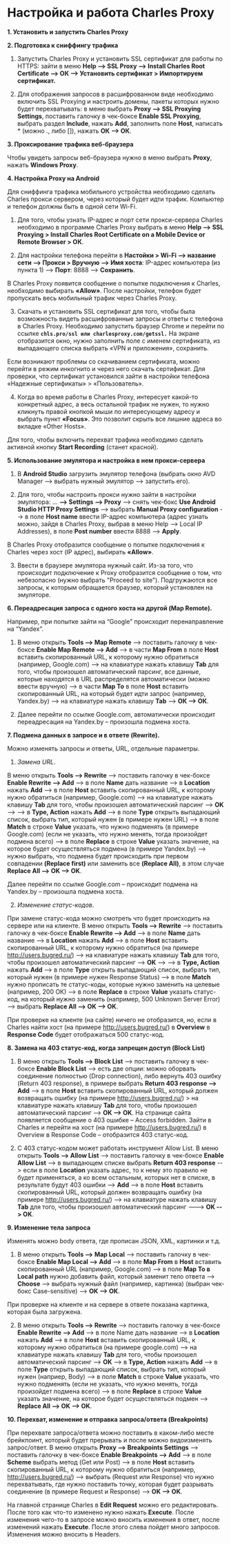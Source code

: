 Настройка и работа Charles Proxy
=================================

**1. Установить и запустить Charles Proxy**

**2. Подготовка к сниффингу трафика**

1) Запустить Charles Proxy и установить SSL сертификат для работы по HTTPS: 
зайти в меню **Help --> SSL Proxy --> Install Charles Root Certificate --> ОК --> Установить сертификат > Импортируем сертификат.**

2) Для отображения запросов в расшифрованном виде необходимо включить SSL Proxying и настроить домены, пакеты которых нужно будет перехватывать: 
в меню выбрать **Proxy --> SSL Proxying Settings**, поставить галочку в чек-боксе **Enable SSL Proxying**, выбрать раздел **Include**, нажать **Add**, заполнить поле **Host**, написать * (можно *.*, либо []), нажать **ОК --> ОК**.

**3. Проксирование трафика веб-браузера**

Чтобы увидеть запросы веб-браузера нужно в меню выбрать **Proxy**, нажать **Windows Proxy**.

**4. Настройка Proxy на Android**

Для сниффинга трафика мобильного устройства необходимо сделать Charles прокси сервером, через который будет идти трафик. Компьютер и телефон должны быть в одной сети Wi-Fi.

1) Для того, чтобы узнать IP-адрес и порт сети прокси-сервера Charles необходимо в программе Charles Proxy выбрать в меню 
**Help --> SSL Proxying > Install Charles Root Certificate on a Mobile Device or Remote Browser > ОК**. 

2) Для настройки телефона перейти в **Настойки > Wi-Fi --> название сети --> Прокси > Вручную --> Имя хоста**: IP-адрес компьютера (из пункта 1) --> **Порт**: 8888 --> **Сохранить**.

В Charles Proxy появится сообщение о попытке подключения к Charles, необходимо выбирать **«Allow»**.
После настройки, телефон будет пропускать весь мобильный трафик через Charles Proxy.

3) Скачать и установить SSL сертификат для того, чтобы была возможность видеть расшифрованные запросы и ответы с телефона в Charles Proxy.
Необходимо запустить браузер Chrome и перейти по ссылке **```сhls.pro/ssl или charlesproxy.com/getssl.```** На экране отобразится окно, нужно заполнить поле с именем сертификата, из выпадающего списка выбрать «VPN и приложения», сохранить. 

Если возникают проблемы со скачиванием сертификата, можно перейти в режим инкогнито и через него скачать сертификат.
Для проверки, что сертификат установился зайти в настройки телефона «Надежные сертификаты» > «Пользователь».

4) Когда во время работы в Charles Proxy, интересует какой-то конкретный адрес, а весь остальной трафик не нужен, то нужно кликнуть правой кнопкой мыши по интересующему адресу и выбрать пункт **«Focus»**. Это позволит скрыть все лишние адреса во вкладке «Other Hosts».

Для того, чтобы включить перехват трафика необходимо сделать активной кнопку **Start Recording** (станет красной).

**5. Использование эмулятора и настройка в нем прокси-сервера**

1) В **Android Studio** загрузить эмулятор телефона (выбрать окно AVD Manager --> выбрать нужный эмулятор --> запустить его).

2) Для того, чтобы настроить прокси нужно зайти в настройки эмулятора: … **--> Settings --> Proxy** --> снять чек-бокс **Use Android Studio HTTP Proxy Settings** --> выбрать **Manual Proxy configuration** --> в поле **Host name** ввести IP-адрес компьютера (адрес узнать можно, зайдя в Charles Proxy, выбрав в меню Help --> Local IP Addresses), в поле **Post number** ввести 8888 --> **Apply**.

В Charles Proxy отобразится сообщение о попытке подключения к Charles через хост (IP адрес), выбирать **«Allow»**.

3) Ввести в браузере эмулятора нужный сайт. Из-за того, что происходит подключение к Proxy отобразится сообщение о том, что небезопасно (нужно выбрать "Proceed to site"). Подгружаются все запросы, к которым обращается браузер, который установлен на эмуляторе. 

**6. Переадресация запроса с одного хоста на другой (Map Remote).**

Например, при попытке зайти на “Google” происходит перенаправление на “Yandex”.

1) В меню открыть **Tools --> Map Remote** --> поставить галочку в чек-боксе **Enable Map Remote --> Add** --> в части **Map From** в поле **Host** вставить скопированный URL, к которому нужно обратиться (например, Google.com) --> на клавиатуре нажать клавишу **Tab** для того, чтобы произошел автоматический парсинг, все данные, которые находятся в URL распределятся автоматически (можно ввести вручную) --> в части **Map To** в поле **Host** вставить скопированный URL, на который будет идти запрос (например, Yandex.by) --> на клавиатуре нажать клавишу **Tab** --> **ОК --> ОК**.

2) Далее перейти по ссылке Google.com, автоматически происходит переадресация на Yandex.by – произошла подмена хоста.

**7. Подмена данных в запросе и в ответе (Rewrite).**

Можно изменять запросы и ответы, URL, отдельные параметры.

1) *Замена URL*.

В меню открыть **Tools --> Rewrite** --> поставить галочку в чек-боксе **Enable Rewrite --> Add** --> в поле **Name** дать название --> в **Location** нажать **Add** --> в поле **Host** вставить скопированный URL, к которому нужно обратиться (например, Google.com) --> на клавиатуре нажать клавишу **Tab** для того, чтобы произошел автоматический парсинг --> **OK** -->
--> в **Type, Action** нажать **Add** --> в поле **Type** открыть выпадающий список, выбрать тип, который нужен (в примере нужен URL) --> в поле **Match** в строке **Value** указать, что нужно подменять (в примере Google.com) (если не указать, что нужно менять, тогда произойдет подмена всего) --> в поле **Replace** в строке **Value** указать значение, на которое будет осуществляться подмена (в примере Yandex.by) --> нужно выбрать, что подмена будет происходить при первом совпадении **(Replace first)** или заменить все **(Replace All)**, в этом случае **Replace All --> OK --> OK**.

Далее перейти по ссылке Google.com – происходит подмена на Yandex.by – произошла подмена хоста.

2) *Изменение статус-кодов*.

При замене статус-кода можно смотреть что будет происходить на сервере или на клиенте.
В меню открыть **Tools --> Rewrite** --> поставить галочку в чек-боксе **Enable Rewrite --> Add** --> в поле **Name** дать название --> в **Location** нажать **Add** --> в поле **Host** вставить скопированный URL, к которому нужно обратиться (на примере http://users.bugred.ru/) --> на клавиатуре нажать клавишу **Tab** для того, чтобы произошел автоматический парсинг --> **OK** -->
--> в **Type, Action** нажать **Add** --> в поле **Type** открыть выпадающий список, выбрать тип, который нужен (в примере нужен Response Status) --> в поле **Match** нужно прописать те статус-коды, которые нужно заменить на целевые (например, 200 ОК) --> в поле **Replace** в строке **Value** указать статус-код, на который нужно заменить (например, 500 Unknown Server Error) --> выбрать **Replace All --> OK --> OK**.

При проверке на клиенте (на сайте) ничего не отобразится, но, если в Charles найти хост (на примере http://users.bugred.ru/) в **Overview** в **Response Code** будет отображаться 500 статус-код.

**8. Замена на 403 статус-код, когда запрещен доступ (Block List)**

1) В меню открыть **Tools --> Block List** --> поставить галочку в чек-боксе **Enable Block List** --> есть две опции: можно оборвать соединение полностью (Drop connection), либо вернуть 403 ошибку (Return 403 response), в примере выбрать **Return 403 response --> Add** --> в поле **Host** вставить скопированный URL, который должен возвращать ошибку (на примере http://users.bugred.ru/) > на клавиатуре нажать клавишу **Tab** для того, чтобы произошел автоматический парсинг --> **OK --> OK**. 
На странице сайта появляется сообщение о 403 ошибке – Access forbidden. Зайти в Charles и перейти на хост (на примере http://users.bugred.ru/) в Overview в Response Code – отобразится 403 статус-код.

2) С 403 статус-кодом может работать инструмент Allow List. 
В меню открыть **Tools --> Allow List** --> поставить галочку в чек-боксе **Enable Allow List** --> в выпадающем списке выбрать **Return 403 response** --> если в поле **Location** указать адрес, то к нему это правило не будет применяться, а ко всем остальным, которых нет в списке, в результате будут 403 ошибки --> **Add** --> в поле **Host** вставить скопированный URL, который должен возвращать ошибку (на примере http://users.bugred.ru/) --> на клавиатуре нажать клавишу **Tab** для того, чтобы произошел автоматический парсинг ---> **OK --> OK**. 

**9. Изменение тела запроса**

Изменять можно body ответа, где прописан JSON, XML, картинки и т.д.

1) В меню открыть **Tools --> Map Local** --> поставить галочку в чек-боксе **Enable Map Local --> Add** --> в поле **Map From** в **Host** вставить скопированный URL (например, Google.com) --> в поле **Map To в Local path** нужно добавить файл, который заменит тело ответа --> **Choose** --> выбрать нужный файл (например, картинка) (выбран чек-бокс Case-sensitive) --> **OK --> OK**.

При проверке на клиенте и на сервере в ответе показана картинка, которая была загружена. 

2) В меню открыть **Tools --> Rewrite** --> поставить галочку в чек-боксе **Enable Rewrite --> Add** --> в поле Name дать название --> в **Location** нажать **Add** --> в поле **Host** вставить скопированный URL, к которому нужно обратиться (на примере google.com) --> на клавиатуре нажать клавишу **Tab** для того, чтобы произошел автоматический парсинг --> **OK** --> в **Type, Action** нажать **Add** --> в поле **Type** открыть выпадающий список, выбрать тип, который нужен (наприер, Body) --> в поле **Match** в строке **Value** указать, что нужно подменять (если не указать, что нужно менять, тогда произойдет подмена всего) --> в поле **Replace** в строке **Value** указать значение, на которое будет осуществляться подмен --> **Replace All --> OK --> OK**.

**10. Перехват, изменение и отправка запроса/ответа (Breakpoints)**

При перехвате запроса/ответа можно поставить в каком-либо месте брейкпоинт, который будет прерывать и после можно видоизменять запрос/ответ.
В меню открыть **Proxy --> Breakpoints Settings** --> поставить галочку в чек-боксе **Enable Breakpoints --> Add** --> в поле **Scheme** выбрать метод (Get или Post) --> в поле **Host** вставить скопированный URL, к которому нужно обратиться (например, http://users.bugred.ru/) --> выбрать (Request или Response) что нужно перехватывать, где нужно поставить точку, которая будет разрывать соединение (в примере Request и Response) --> **OK --> OK**.

На главной странице Charles в **Edit Request** можно его редактировать. После того как что-то изменено нужно нажать **Execute**. После изменения чего-то в запросе можно вносить изменения в ответ, после изменений нажать **Execute**. После этого слева пойдет много запросов. Изменения можно вносить в Headers.
